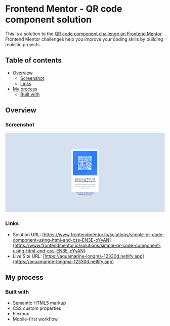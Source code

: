 # Frontend Mentor - QR code component solution

This is a solution to the [QR code component challenge on Frontend Mentor](https://www.frontendmentor.io/challenges/qr-code-component-iux_sIO_H). Frontend Mentor challenges help you improve your coding skills by building realistic projects. 

## Table of contents

- [Overview](#overview)
  - [Screenshot](#screenshot)
  - [Links](#links)
- [My process](#my-process)
  - [Built with](#built-with)

## Overview

### Screenshot

![](images/screenshot.png)

### Links

- Solution URL: [https://www.frontendmentor.io/solutions/simple-qr-code-component-using-html-and-css-EN3E-oYyAN](https://www.frontendmentor.io/solutions/simple-qr-code-component-using-html-and-css-EN3E-oYyAN)
- Live Site URL: [https://aquamarine-longma-12330d.netlify.app](https://aquamarine-longma-12330d.netlify.app)

## My process

### Built with

- Semantic HTML5 markup
- CSS custom properties
- Flexbox
- Mobile-first workflow
